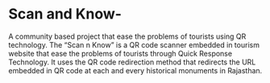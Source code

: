 # Scan and Know-
A community based project that ease the problems of tourists using QR technology.
The “Scan n Know” is a QR code scanner embedded in tourism website that ease the problems of tourists through Quick Response Technology. It uses the QR code redirection method that redirects the URL embedded in QR code at each and every historical monuments in Rajasthan. 

